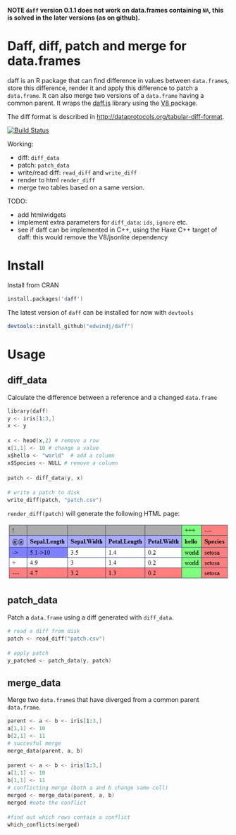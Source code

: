 **NOTE `daff` version 0.1.1 does not work on data.frames containing `NA`, this is solved in the later versions (as on github).** 

# Daff, diff, patch and merge for data.frames

daff is an R package that can find difference in values between `data.frame`s, store this difference, render it and apply this difference to patch a `data.frame`. It can also merge two versions of a `data.frame` having a common parent.
It wraps the [daff.js](http://paulfitz.github.io/daff/) library using the [V8 ](https://github.com/jeroenooms/v8) package.

The diff format is described in http://dataprotocols.org/tabular-diff-format.

[![Build Status](https://travis-ci.org/edwindj/daff.svg?branch=master)](https://travis-ci.org/edwindj/daff)

Working:

- diff: `diff_data`
- patch: `patch_data`
- write/read diff: `read_diff` and `write_diff`
- render to html `render_diff`
- merge two tables based on a same version.

TODO:

- add htmlwidgets
- implement extra parameters for `diff_data`: `ids`, `ignore` etc.
- see if daff can be implemented in C++, using the Haxe C++ target of daff: this would remove the V8/jsonlite dependency

# Install

Install from CRAN
```S
install.packages('daff')
```

The latest version of `daff` can be installed for now with `devtools`
```S
devtools::install_github("edwindj/daff")
```

# Usage

## diff_data

Calculate the difference between a reference and a changed `data.frame`
```S
library(daff)
y <- iris[1:3,]
x <- y

x <- head(x,2) # remove a row
x[1,1] <- 10 # change a value
x$hello <- "world"  # add a column
x$Species <- NULL # remove a column

patch <- diff_data(y, x)

# write a patch to disk
write_diff(patch, "patch.csv")
```

`render_diff(patch)` will generate the following HTML page:

![render_diff](examples/render_diff.png "render_diff")


## patch_data

Patch a `data.frame` using a diff generated with `diff_data`.
```S
# read a diff from disk
patch <- read_diff("patch.csv")

# apply patch
y_patched <- patch_data(y, patch)
```

## merge_data

Merge two `data.frame`s that have diverged from a common parent `data.frame`.
```S
parent <- a <- b <- iris[1:3,]
a[1,1] <- 10
b[2,1] <- 11
# succesful merge
merge_data(parent, a, b)

parent <- a <- b <- iris[1:3,]
a[1,1] <- 10
b[1,1] <- 11
# conflicting merge (both a and b change same cell)
merged <- merge_data(parent, a, b)
merged #note the conflict

#find out which rows contain a conflict
which_conflicts(merged)
```
